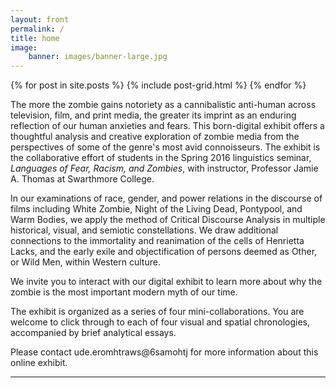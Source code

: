 ```yaml
---
layout: front
permalink: /
title: home
image:
    banner: images/banner-large.jpg
---
```


<div class="tiles">

{% for post in site.posts %}
{% include post-grid.html %}
{% endfor %}

</div><!-- /.tiles -->

<!-- 1. ***[Engendering Zombie Fiction](/engendering-zombie-fiction/)*** / Eojin Choi and Alexander Jin
2. ***[How Zombies Inform our Understanding of Racism](/understanding-of-racism/)*** / Shuang Guan and Tiauna Lewis
3. ***[Zombies, The Other, and the Spread of Modern Day Fear](/modern-day-fear/)*** / Romeo Luevano and Fanyi Ma
4. ***[Challenging Normal: A Linguistic Exploration of Horror and Sci-Fi](/challenging-normal/)*** / Gretchen Trupp and Jamie A. Thomas
 -->
The more the zombie gains notoriety as a cannibalistic anti-human across television, film, and print media, the greater its imprint as an enduring reflection of our human anxieties and fears. This born-digital exhibit offers a thoughtful analysis and creative exploration of zombie media from the perspectives of some of the genre's most avid connoisseurs. The exhibit is the collaborative effort of students in the Spring 2016 linguistics seminar, *Languages of Fear, Racism, and Zombies*, with instructor, Professor Jamie A. Thomas at Swarthmore College.

In our examinations of race, gender, and power relations in the discourse of films including White Zombie, Night of the Living Dead, Pontypool, and Warm Bodies, we apply the method of Critical Discourse Analysis in multiple historical, visual, and semiotic constellations. We draw additional connections to the immortality and reanimation of the cells of Henrietta Lacks, and the early exile and objectification of persons deemed as Other, or Wild Men, within Western culture.

We invite you to interact with our digital exhibit to learn more about why the zombie is the most important modern myth of our time.

The exhibit is organized as a series of four mini-collaborations. You are welcome to click through to each of four visual and spatial chronologies, accompanied by brief analytical essays.

Please contact <span class="rtl">ude.eromhtraws&#64;6samohtj</span> for more information about this online exhibit.

<hr/>
